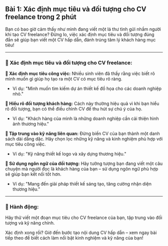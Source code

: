 ## Bài 1: Xác định mục tiêu và đối tượng cho CV freelance trong 2 phút

Bạn có bao giờ cảm thấy như mình đang viết một lá thư tình gửi nhầm người khi tạo CV freelance? Đừng lo, việc xác định mục tiêu và đối tượng đúng đắn sẽ giúp bạn viết một CV hấp dẫn, đánh trúng tâm lý khách hàng mục tiêu!

---

### 📌 Xác định mục tiêu và đối tượng cho CV freelance:

**🔹 Xác định mục tiêu công việc:**
Nhiều sinh viên đã thấy rằng việc biết rõ mình muốn gì giúp họ tạo ra một CV có mục tiêu rõ ràng.

- Ví dụ: "Mình muốn tìm kiếm dự án thiết kế đồ họa cho các doanh nghiệp nhỏ."

**🔹 Hiểu rõ đối tượng khách hàng:**
Cách này thường hiệu quả vì khi bạn hiểu rõ đối tượng, bạn có thể điều chỉnh CV để thu hút sự chú ý của họ.

- Ví dụ: "Khách hàng của mình là những doanh nghiệp cần cải thiện hình ảnh thương hiệu."

**🔹 Tập trung vào kỹ năng liên quan:**
Đừng biến CV của bạn thành một danh sách dài dằng dặc. Hãy chọn lọc những kỹ năng và kinh nghiệm phù hợp với mục tiêu công việc.

- Ví dụ: "Kỹ năng thiết kế logo và xây dựng thương hiệu."

**🔹 Sử dụng ngôn ngữ của đối tượng:**
Hãy tưởng tượng bạn đang viết một câu chuyện mà người đọc là khách hàng của bạn – sử dụng ngôn ngữ phù hợp sẽ giúp bạn kết nối tốt hơn.

- Ví dụ: "Mang đến giải pháp thiết kế sáng tạo, tăng cường nhận diện thương hiệu."

---

### 🚀 Hành động:

Hãy thử viết một đoạn mục tiêu cho CV freelance của bạn, tập trung vào đối tượng và kỹ năng chính. 

Xác định xong rồi? Giờ đến bước tạo nội dung CV hấp dẫn – xem ngay bài tiếp theo để biết cách làm nổi bật kinh nghiệm và kỹ năng của bạn!